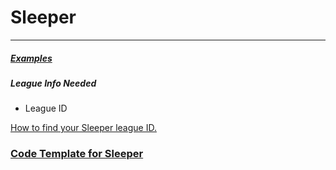 # Sleeper

___

##### [Examples](https://github.com/joeyagreco/leeger/blob/main/example/league_loader/sleeperLeagueLoaderExample.py)

##### League Info Needed

- League ID

[How to find your Sleeper league ID.](https://support.sleeper.app/en/articles/4121798-how-do-i-find-my-league-id)

### [Code Template for Sleeper](https://github.com/joeyagreco/leeger/blob/main/example/league_loader/sleeperLeagueLoaderExample.py)
